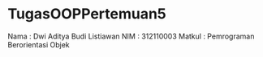 # TugasOOPPertemuan5
Nama      : Dwi Aditya Budi Listiawan
NIM       : 312110003
Matkul    : Pemrograman Berorientasi Objek
